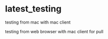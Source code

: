 # latest_testing


testing from mac with mac client

testing from web browser with mac client for pull
